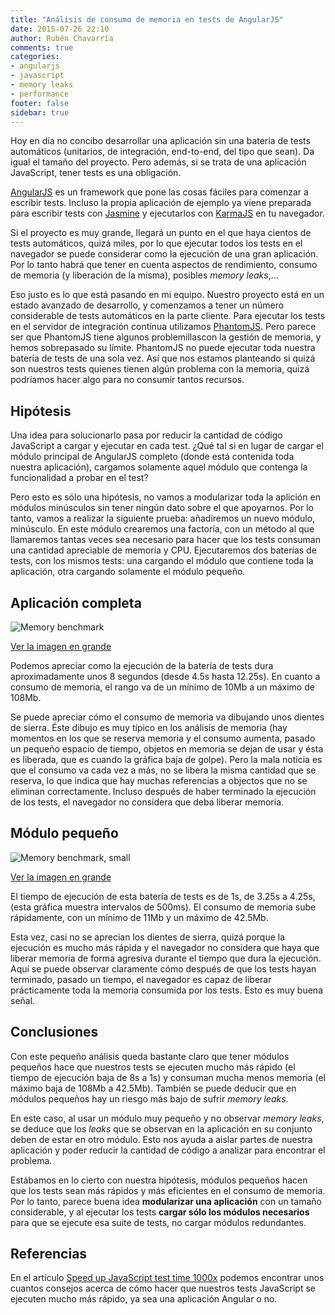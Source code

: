 ```yaml
---
title: "Análisis de consumo de memoria en tests de AngularJS"
date: 2015-07-26 22:10
author: Rubén Chavarría
comments: true
categories: 
- angularjs
- javascript
- memory leaks
- performance
footer: false
sidebar: true
---
```


Hoy en día no concibo desarrollar una aplicación sin una batería de tests
automáticos (unitarios, de integración, end-to-end, del tipo que sean). 
Da igual el tamaño del proyecto. Pero además, si se trata de una aplicación
JavaScript, tener tests es una obligación.

[AngularJS] es un framework que pone las cosas fáciles para comenzar a escribir
tests. Incluso la propia aplicación de ejemplo ya viene preparada para
escribir tests con [Jasmine] y ejecutarlos con [KarmaJS] en tu navegador.

Si el proyecto es muy grande, llegará un punto en el que haya cientos de tests
automáticos, quizá miles, por lo que ejecutar todos los tests en el navegador
se puede considerar como la ejecución de una gran aplicación. Por lo tanto
habrá que tener en cuenta aspectos de rendimiento, consumo de memoria (y
liberación de la misma), posibles *memory leaks*,...

<!-- more -->

Eso justo es lo que está pasando en mi equipo. Nuestro proyecto está en un
estado avanzado de desarrollo, y comenzamos a tener un número considerable de
tests automáticos en la parte cliente. Para ejecutar los tests en el servidor
de integración contínua utilizamos [PhantomJS]. Pero parece ser que PhantomJS
tiene algunos problemillascon la gestión de memoria, y hemos sobrepasado su
límite. PhantomJS no puede ejecutar toda nuestra batería de tests de una sola
vez. Así que nos estamos planteando si quizá son nuestros tests quienes tienen
algún problema con la memoria, quizá podríamos hacer algo para no consumir
tantos recursos.

## Hipótesis

Una idea para solucionarlo pasa por reducir la cantidad de código JavaScript a
cargar y ejecutar en cada test. ¿Qué tal si en lugar de cargar el módulo
principal de AngularJS completo (donde está contenida toda nuestra aplicación),
cargamos solamente aquel módulo que contenga la funcionalidad a probar en el
test?

Pero esto es sólo una hipótesis, no vamos a modularizar toda la aplición en
módulos minúsculos sin tener ningún dato sobre el que apoyarnos. Por lo tanto,
vamos a realizar la siguiente prueba: añadiremos un nuevo módulo, minúsculo. En
este módulo crearemos una factoría, con un método al que llamaremos tantas veces
sea necesario para hacer que los tests consuman una cantidad apreciable de
memoria y CPU. Ejecutaremos dos baterías de tests, con los mismos tests: una
cargando el módulo que contiene toda la aplicación, otra cargando solamente el
módulo pequeño.

## Aplicación completa

![Memory benchmark](/images/2015/memory-benchmark-big.thumbnail.png)

[Ver la imagen en grande](/images/2015/memory-benchmark-big.png)

Podemos apreciar como la ejecución de la batería de tests dura aproximadamente
unos 8 segundos (desde 4.5s hasta 12.25s). En cuanto a consumo de memoria, el
rango va de un mínimo de 10Mb a un máximo de 108Mb.

Se puede apreciar cómo el consumo de memoria va dibujando unos dientes de sierra.
Éste dibujo es muy típico en los análisis de memoria (hay momentos en los que
se reserva memoria y el consumo aumenta, pasado un pequeño espacio de tiempo,
objetos en memoria se dejan de usar y ésta es liberada, que es cuando la gráfica
baja de golpe). Pero la mala noticia es que el consumo va cada vez a más, no se
libera la misma cantidad que se reserva, lo que indica que hay muchas referencias
a objectos que no se eliminan correctamente. Incluso después de haber terminado
la ejecución de los tests, el navegador no considera que deba liberar memoria.

## Módulo pequeño

![Memory benchmark, small](/images/2015/memory-benchmark-small.thumbnail.png)

[Ver la imagen en grande](/images/2015/memory-benchmark-small.png)

El tiempo de ejecución de esta batería de tests es de 1s, de 3.25s a 4.25s,
(esta gráfica muestra intervalos de 500ms). El consumo de memoria sube
rápidamente, con un mínimo de 11Mb y un máximo de 42.5Mb.

Esta vez, casi no se aprecian los dientes de sierra, quizá porque la ejecución
es mucho más rápida y el navegador no considera que haya que liberar memoria de
forma agresiva durante el tiempo que dura la ejecución. Aquí se puede observar
claramente cómo después de que los tests hayan terminado, pasado un tiempo, el
navegador es capaz de liberar prácticamente toda la memoria consumida por los
tests. Esto es muy buena señal.

## Conclusiones

Con este pequeño análisis queda bastante claro que tener módulos pequeños hace
que nuestros tests se ejecuten mucho más rápido (el tiempo de ejecución baja de
8s a 1s) y consuman mucha menos memoria (el máximo baja de 108Mb a 42.5Mb).
También se puede deducir que en módulos pequeños hay un riesgo más bajo de sufrir *memory leaks*.

En este caso, al usar un módulo muy pequeño y no observar *memory leaks*, se
deduce que los *leaks* que se observan en la aplicación en su conjunto deben de
estar en otro módulo. Esto nos ayuda a aislar partes de nuestra aplicación y
poder reducir la cantidad de código a analizar para encontrar el problema.

Estábamos en lo cierto con nuestra hipótesis, módulos pequeños hacen que los
tests sean más rápidos y más eficientes en el consumo de memoria. Por lo tanto,
parece buena idea **modularizar una aplicación** con un tamaño considerable, y al
ejecutar los tests **cargar sólo los módulos necesarios** para que se ejecute esa
suite de tests, no cargar módulos redundantes.

## Referencias

En el artículo [Speed up JavaScript test time 1000x] podemos encontrar unos
cuantos consejos acerca de cómo hacer que nuestros tests JavaScript se ejecuten
mucho más rápido, ya sea una aplicación Angular o no.

[AngularJS]: http://angularjs.org
[Jasmine]: https://jasmine.github.io
[KarmaJS]: https://karma-runner.github.io
[PhantomJS]: http://phantomjs.org
[Speed up JavaScript test time 1000x]: http://shyp.github.io/2015/07/13/speed-up-your-javascript-tests.html
